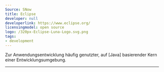 ```yaml
---
Source: SNow
title: Eclipse
developer: null
developerlink: https://www.eclipse.org/
licensingmodel: open source
logo: /320px-Eclipse-Luna-Logo.svg.png
tags:
- development
---
```

Zur Anwendungsentwicklung häufig genutzter, auf [Java] basierender Kern einer Entwicklungsumgebung.

---
